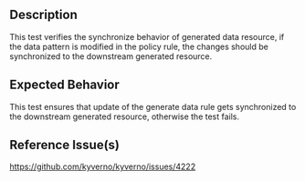 ## Description

This test verifies the synchronize behavior of generated data resource, if the data pattern is modified in the policy rule, the changes should be synchronized to the downstream generated resource.

## Expected Behavior

This test ensures that update of the generate data rule gets synchronized to the downstream generated resource, otherwise the test fails. 

## Reference Issue(s)

https://github.com/kyverno/kyverno/issues/4222
